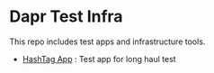 # Dapr Test Infra

This repo includes test apps and infrastructure tools.

* [HashTag App](./hashtag-app) : Test app for long haul test
